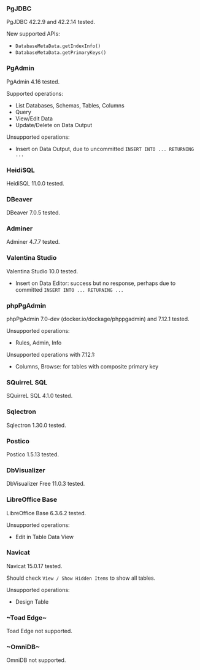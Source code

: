 ### PgJDBC

PgJDBC 42.2.9 and 42.2.14 tested.

New supported APIs:

- `DatabaseMetaData.getIndexInfo()`
- `DatabaseMetaData.getPrimaryKeys()`

### PgAdmin

PgAdmin 4.16 tested.

Supported operations:

- List Databases, Schemas, Tables, Columns
- Query
- View/Edit Data
- Update/Delete on Data Output

Unsupported operations:

- Insert on Data Output, due to uncommitted `INSERT INTO ... RETURNING ...`

### HeidiSQL

HeidiSQL 11.0.0 tested.

### DBeaver

DBeaver 7.0.5 tested.

### Adminer

Adminer 4.7.7 tested.

### Valentina Studio

Valentina Studio 10.0 tested.

- Insert on Data Editor: success but no response, perhaps due to committed `INSERT INTO ... RETURNING ...`

### phpPgAdmin

phpPgAdmin 7.0-dev (docker.io/dockage/phppgadmin) and 7.12.1 tested.

Unsupported operations:

- Rules, Admin, Info

Unsupported operations with 7.12.1:

- Columns, Browse: for tables with composite primary key

### SQuirreL SQL

SQuirreL SQL 4.1.0 tested.

### Sqlectron

Sqlectron 1.30.0 tested.

### Postico

Postico 1.5.13 tested.

### DbVisualizer

DbVisualizer Free 11.0.3 tested.

### LibreOffice Base

LibreOffice Base 6.3.6.2 tested.

Unsupported operations:

- Edit in Table Data View

### Navicat

Navicat 15.0.17 tested.

Should check `View / Show Hidden Items` to show all tables.

Unsupported operations:

- Design Table

### ~Toad Edge~

Toad Edge not supported.

### ~OmniDB~

OmniDB not supported.